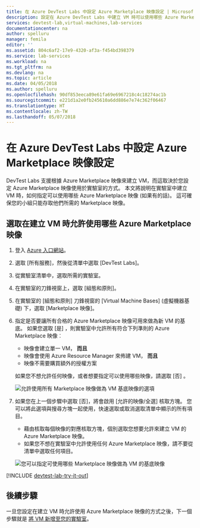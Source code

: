 ```yaml
---
title: 在 Azure DevTest Labs 中設定 Azure Marketplace 映像設定 | Microsoft Docs
description: 設定在 Azure DevTest Labs 中建立 VM 時可以使用哪些 Azure Marketplace 映像
services: devtest-lab,virtual-machines,lab-services
documentationcenter: na
author: spelluru
manager: femila
editor: ''
ms.assetid: 804c6af2-17e9-4320-af3a-f454bd398379
ms.service: lab-services
ms.workload: na
ms.tgt_pltfrm: na
ms.devlang: na
ms.topic: article
ms.date: 04/05/2018
ms.author: spelluru
ms.openlocfilehash: 90df853eeca89e61fa69e6967218c4c18274ac1b
ms.sourcegitcommit: e221d1a2e0fb245610a6dd886e7e74c362f06467
ms.translationtype: HT
ms.contentlocale: zh-TW
ms.lasthandoff: 05/07/2018
---
```

# <a name="configure-azure-marketplace-image-settings-in-azure-devtest-labs"></a>在 Azure DevTest Labs 中設定 Azure Marketplace 映像設定
DevTest Labs 支援根據 Azure Marketplace 映像來建立 VM，而這取決於您設定 Azure Marketplace 映像使用於實驗室的方式。 本文將說明在實驗室中建立 VM 時，如何指定可以使用哪些 Azure Marketplace 映像 (如果有的話)。 這可確保您的小組只能存取他們所需的 Marketplace 映像。 

## <a name="select-which-azure-marketplace-images-are-allowed-when-creating-a-vm"></a>選取在建立 VM 時允許使用哪些 Azure Marketplace 映像
1. 登入 [Azure 入口網站](http://go.microsoft.com/fwlink/p/?LinkID=525040)。
2. 選取 [所有服務]，然後從清單中選取 [DevTest Labs]。
3. 從實驗室清單中，選取所需的實驗室。 
4. 在實驗室的刀鋒視窗上，選取 [組態和原則]。
5. 在實驗室的 [組態和原則] 刀鋒視窗的 [Virtual Machine Bases] \(虛擬機器基礎) 下，選取 [Marketplace 映像]。
6. 指定是否要讓所有合格的 Azure Marketplace 映像可用來做為新 VM 的基底。 如果您選取 [是] ，則實驗室中允許所有符合下列準則的 Azure Marketplace 映像︰
   
   * 映像會建立單一 VM， **而且**
   * 映像會使用 Azure Resource Manager 來佈建 VM， **而且**
   * 映像不需要購買額外的授權方案
     
    如果您不想允許任何映像，或者想要指定可以使用哪些映像，請選取 [否] 。
     
     ![允許使用所有 Marketplace 映像做為 VM 基底映像的選項](./media/devtest-lab-configure-marketplace-images/allow-all-marketplace-images.png)
7. 如果您在上一個步驟中選取 [否]，將會啟用 [允許的映像/全選] 核取方塊。 
   您可以將此選項與搜尋方塊一起使用，快速選取或取消選取清單中顯示的所有項目。
   * 藉由核取每個映像的對應核取方塊，個別選取您想要允許來建立 VM 的 Azure Marketplace 映像。
   * 如果您不想在實驗室中允許使用任何 Azure Marketplace 映像，請不要從清單中選取任何項目。
   
    ![您可以指定可使用哪些 Marketplace 映像做為 VM 的基底映像](./media/devtest-lab-configure-marketplace-images/select-marketplace-images.png)

[!INCLUDE [devtest-lab-try-it-out](../../includes/devtest-lab-try-it-out.md)]

## <a name="next-steps"></a>後續步驟
一旦您設定在建立 VM 時允許使用 Azure Marketplace 映像的方式之後，下一個步驟就是 [將 VM 新增至您的實驗室](devtest-lab-add-vm.md)。

